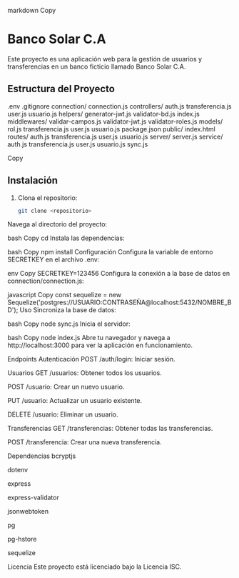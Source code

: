 markdown
Copy
# Banco Solar C.A

Este proyecto es una aplicación web para la gestión de usuarios y transferencias en un banco ficticio llamado Banco Solar C.A.

## Estructura del Proyecto
.env
.gitignore
connection/
connection.js
controllers/
auth.js
transferencia.js
user.js
usuario.js
helpers/
generator-jwt.js
validator-bd.js
index.js
middlewares/
validar-campos.js
validator-jwt.js
validator-roles.js
models/
rol.js
transferencia.js
user.js
usuario.js
package.json
public/
index.html
routes/
auth.js
transferencia.js
user.js
usuario.js
server/
server.js
service/
auth.js
transferencia.js
user.js
usuario.js
sync.js

Copy

## Instalación

1. Clona el repositorio:
   ```bash
   git clone <repositorio>
Navega al directorio del proyecto:

bash
Copy
cd <directorio-del-proyecto>
Instala las dependencias:

bash
Copy
npm install
Configuración
Configura la variable de entorno SECRETKEY en el archivo .env:

env
Copy
SECRETKEY=123456
Configura la conexión a la base de datos en connection/connection.js:

javascript
Copy
const sequelize = new Sequelize('postgres://USUARIO:CONTRASEÑA@localhost:5432/NOMBRE_BD');
Uso
Sincroniza la base de datos:

bash
Copy
node sync.js
Inicia el servidor:

bash
Copy
node index.js
Abre tu navegador y navega a http://localhost:3000 para ver la aplicación en funcionamiento.

Endpoints
Autenticación
POST /auth/login: Iniciar sesión.

Usuarios
GET /usuarios: Obtener todos los usuarios.

POST /usuario: Crear un nuevo usuario.

PUT /usuario: Actualizar un usuario existente.

DELETE /usuario: Eliminar un usuario.

Transferencias
GET /transferencias: Obtener todas las transferencias.

POST /transferencia: Crear una nueva transferencia.

Dependencias
bcryptjs

dotenv

express

express-validator

jsonwebtoken

pg

pg-hstore

sequelize

Licencia
Este proyecto está licenciado bajo la Licencia ISC.

